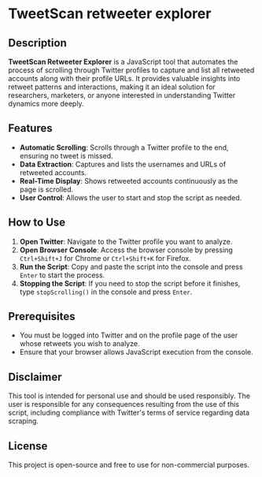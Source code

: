 # TweetScan retweeter explorer

## Description
**TweetScan Retweeter Explorer** is a JavaScript tool that automates the process of scrolling through Twitter profiles to capture and list all retweeted accounts along with their profile URLs. It provides valuable insights into retweet patterns and interactions, making it an ideal solution for researchers, marketers, or anyone interested in understanding Twitter dynamics more deeply.

## Features
- **Automatic Scrolling**: Scrolls through a Twitter profile to the end, ensuring no tweet is missed.
- **Data Extraction**: Captures and lists the usernames and URLs of retweeted accounts.
- **Real-Time Display**: Shows retweeted accounts continuously as the page is scrolled.
- **User Control**: Allows the user to start and stop the script as needed.

## How to Use
1. **Open Twitter**: Navigate to the Twitter profile you want to analyze.
2. **Open Browser Console**: Access the browser console by pressing `Ctrl+Shift+J` for Chrome or `Ctrl+Shift+K` for Firefox.
3. **Run the Script**: Copy and paste the script into the console and press `Enter` to start the process.
4. **Stopping the Script**: If you need to stop the script before it finishes, type `stopScrolling()` in the console and press `Enter`.

## Prerequisites
- You must be logged into Twitter and on the profile page of the user whose retweets you wish to analyze.
- Ensure that your browser allows JavaScript execution from the console.

## Disclaimer
This tool is intended for personal use and should be used responsibly. The user is responsible for any consequences resulting from the use of this script, including compliance with Twitter's terms of service regarding data scraping.

## License
This project is open-source and free to use for non-commercial purposes.

